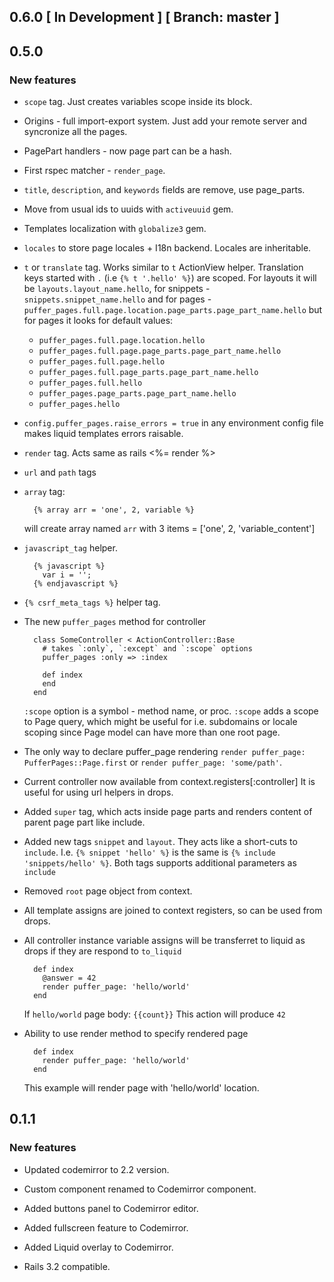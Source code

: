 ## 0.6.0 \[ In Development \] \[ Branch: master \]

## 0.5.0

### New features

*   `scope` tag. Just creates variables scope inside its block.

*   Origins - full import-export system. Just add your remote server and syncronize all the pages.

*   PagePart handlers - now page part can be a hash.

*   First rspec matcher - `render_page`.

*   `title`, `description`, and `keywords` fields are remove, use page_parts.

*   Move from usual ids to uuids with `activeuuid` gem.

*   Templates localization with `globalize3` gem.

*   `locales` to store page locales + I18n backend. Locales are inheritable.

*   `t` or `translate` tag. Works similar to `t` ActionView helper. Translation keys
    started with `.` (i.e `{% t '.hello' %}`) are scoped. For layouts it will be
    `layouts.layout_name.hello`, for snippets - `snippets.snippet_name.hello` and for
    pages - `puffer_pages.full.page.location.page_parts.page_part_name.hello`
    but for pages it looks for default values:
    - `puffer_pages.full.page.location.hello`
    - `puffer_pages.full.page.page_parts.page_part_name.hello`
    - `puffer_pages.full.page.hello`
    - `puffer_pages.full.page_parts.page_part_name.hello`
    - `puffer_pages.full.hello`
    - `puffer_pages.page_parts.page_part_name.hello`
    - `puffer_pages.hello`

*   `config.puffer_pages.raise_errors = true` in any environment config file makes
    liquid templates errors raisable.

*   `render` tag. Acts same as rails <%= render %>

*   `url` and `path` tags

*   `array` tag:

    ```
      {% array arr = 'one', 2, variable %}
    ```

    will create array named `arr` with 3 items = ['one', 2, 'variable_content']

*   `javascript_tag` helper.

    ```
      {% javascript %}
        var i = '';
      {% endjavascript %}
    ```

*   `{% csrf_meta_tags %}` helper tag.

*   The new `puffer_pages` method for controller

    ```
      class SomeController < ActionController::Base
        # takes `:only`, `:except` and `:scope` options
        puffer_pages :only => :index

        def index
        end
      end
    ```

    `:scope` option is a symbol - method name, or proc.
    `:scope` adds a scope to Page query, which might be useful
    for i.e. subdomains or locale scoping since Page model can
    have more than one root page.

*   The only way to declare puffer_page rendering
    `render puffer_page: PufferPages::Page.first` or
    `render puffer_page: 'some/path'`.

*   Current controller now available from context.registers[:controller]
    It is useful for using url helpers in drops.

*   Added `super` tag, which acts inside page parts and
    renders content of parent page part like include.

*   Added new tags `snippet` and `layout`. They acts like
    a short-cuts to `include`. I.e. `{% snippet 'hello' %}`
    is the same is `{% include 'snippets/hello' %}`. Both
    tags supports additional parameters as `include`

*   Removed `root` page object from context.

*   All template assigns are joined to context registers,
    so can be used from drops.

*   All controller instance variable assigns will be transferret
    to liquid as drops if they are respond to `to_liquid`

    ```
      def index
        @answer = 42
        render puffer_page: 'hello/world'
      end
    ```

    If `hello/world` page body: `{{count}}`
    This action will produce `42`

*   Ability to use render method to specify rendered page

    ```
      def index
        render puffer_page: 'hello/world'
      end
    ```

    This example will render page with 'hello/world' location.

## 0.1.1

### New features

*   Updated codemirror to 2.2 version.

*   Custom component renamed to Codemirror component.

*   Added buttons panel to Codemirror editor.

*   Added fullscreen feature to Codemirror.

*   Added Liquid overlay to Codemirror.

*   Rails 3.2 compatible.